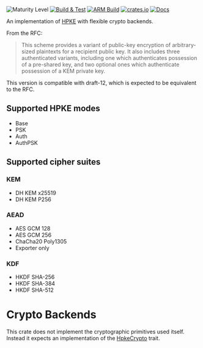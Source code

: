 ![Maturity Level][maturity-badge]
[![Build & Test][github-actions-badge]][github-actions-link]
[![ARM Build][drone-badge]][drone-link]
[![crates.io][crate-badge]][crate-link]
[![Docs][docs-main-badge]][docs-main-link]

An implementation of [HPKE] with flexible crypto backends.

From the RFC:

> This scheme provides a variant of public-key encryption of arbitrary-sized plaintexts for a recipient public key. It also includes three authenticated variants, including one which authenticates possession of a pre-shared key, and two optional ones which authenticate possession of a KEM private key.

This version is compatible with draft-12, which is expected to be equivalent to the RFC.

## Supported HPKE modes

- Base
- PSK
- Auth
- AuthPSK

## Supported cipher suites

### KEM

- DH KEM x25519
- DH KEM P256

### AEAD

- AES GCM 128
- AES GCM 256
- ChaCha20 Poly1305
- Exporter only

### KDF

- HKDF SHA-256
- HKDF SHA-384
- HKDF SHA-512

# Crypto Backends

This crate does not implement the cryptographic primitives used itself.
Instead it expects an implementation of the [HpkeCrypto] trait.

[maturity-badge]: https://img.shields.io/badge/maturity-beta-orange.svg?style=for-the-badge
[github-actions-badge]: https://img.shields.io/github/workflow/status/franziskuskiefer/hpke-rs/Build%20&%20Test?label=build%20%26%20tests&logo=github&style=for-the-badge
[github-actions-link]: https://github.com/franziskuskiefer/hpke-rs/actions/workflows/rust.yml?query=branch%3Amain
[drone-badge]: https://img.shields.io/drone/build/franziskuskiefer/hpke-rs?label=ARM%20BUILD&style=for-the-badge
[drone-link]: https://cloud.drone.io/franziskuskiefer/hpke-rs
[crate-badge]: https://img.shields.io/crates/v/hpke-rs.svg?style=for-the-badge
[crate-link]: https://crates.io/crates/hpke-rs
[docs-main-badge]: https://img.shields.io/badge/docs-main-blue.svg?style=for-the-badge
[docs-main-link]: https://www.franziskuskiefer.de/hpke-rs/hpke_rs/index.html
[evercrypt]: https://github.com/franziskuskiefer/evercrypt-rust
[hpke]: https://cfrg.github.io/draft-irtf-cfrg-hpke/draft-irtf-cfrg-hpke.html
[hpkecrypto]: https://docs.rs/hpke-rs-crypto

